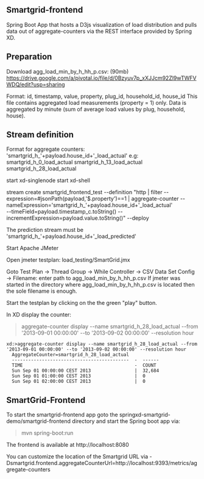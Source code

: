 Smartgrid-frontend
------------------

Spring Boot App that hosts a D3js visualization of load distribution and pulls data 
out of aggregate-counters via the REST interface provided by Spring XD.

Preparation
------------
Download agg_load_min_by_h_hh_p.csv: (90mb)
https://drive.google.com/a/pivotal.io/file/d/0Bzyuv7p_xXJJcm92Zl9wTWFVWDQ/edit?usp=sharing

Format: id, timestamp, value, property, plug_id, household_id, house_id
This file contains aggregated load measurements (property = 1) only.
Data is aggregated by minute (sum of average load values by plug, household, house).


Stream definition
-----------------

Format for aggregate counters:
'smartgrid_h_'+payload.house_id+'_load_actual'
e.g:
smartgrid_h_0_load_actual
smartgrid_h_13_load_actual
smartgrid_h_28_load_actual


start xd-singlenode
start xd-shell

stream create smartgrid_frontend_test --definition "http 
       | filter --expression=#jsonPath(payload,'$.property')==1 
       | aggregate-counter --nameExpression='smartgrid_h_'+payload.house_id+'_load_actual'  
                           --timeField=payload.timestamp_c.toString() 
                           --incrementExpression=payload.value.toString()" --deploy
                           
                          
The prediction stream must be 
           'smartgrid_h_'+payload.house_id+'_load_predicted'

Start Apache JMeter

Open jmeter testplan:
load_testing/SmartGrid.jmx

Goto Test Plan -> Thread Group -> While Controller -> CSV Data Set Config -> Filename: enter path to agg_load_min_by_h_hh_p.csv
If jmeter was started in the directory where agg_load_min_by_h_hh_p.csv is located then the sole filename is enough.

Start the testplan by clicking on the the green "play" button.

In XD display the counter: 
>aggregate-counter display --name smartgrid_h_28_load_actual --from '2013-09-01 00:00:00' --to '2013-09-02 00:00:00' --resolution hour

```
xd:>aggregate-counter display --name smartgrid_h_28_load_actual --from '2013-09-01 00:00:00' --to '2013-09-02 00:00:00' --resolution hour
  AggregateCounter=smartgrid_h_28_load_actual
  -------------------------------------------  -  ------
  TIME                                         -  COUNT
  Sun Sep 01 00:00:00 CEST 2013                |  32,684
  Sun Sep 01 01:00:00 CEST 2013                |  0
  Sun Sep 01 02:00:00 CEST 2013                |  0
```

SmartGrid-Frontend
------------------

To start the smartgrid-frontend app goto the springxd-smartgrid-demo/smartgrid-frontend directory and start the
Spring boot app via:

> mvn spring-boot:run


The frontend is available at http://localhost:8080

You can customize the location of the Smartgrid URL via -Dsmartgrid.frontend.aggregateCounterUrl=http://localhost:9393/metrics/aggregate-counters
